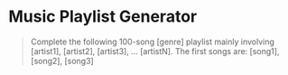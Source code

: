 # Music Playlist Generator

> Complete the following 100-song [genre] playlist mainly involving [artist1], [artist2], [artist3], ... [artistN]. 
The first songs are:
[song1], [song2], [song3]